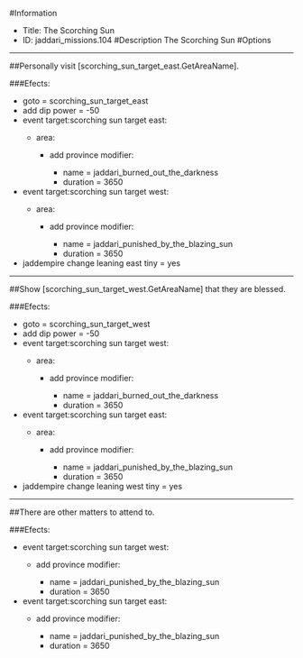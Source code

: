 #Information
 - Title: The Scorching Sun
 - ID: jaddari_missions.104
#Description
The Scorching Sun
#Options

___
##Personally visit [scorching_sun_target_east.GetAreaName].

###Efects:<ul><li>goto = scorching_sun_target_east</li><li>add dip power = -50</li><li>event target:scorching sun target east:</li><ul><li>area:</li><ul><li>add province modifier:</li><ul><li>name = jaddari_burned_out_the_darkness</li><li>duration = 3650</li></ul></ul></ul><li>event target:scorching sun target west:</li><ul><li>area:</li><ul><li>add province modifier:</li><ul><li>name = jaddari_punished_by_the_blazing_sun</li><li>duration = 3650</li></ul></ul></ul><li>jaddempire change leaning east tiny = yes</li></ul>

___
##Show [scorching_sun_target_west.GetAreaName] that they are blessed.

###Efects:<ul><li>goto = scorching_sun_target_west</li><li>add dip power = -50</li><li>event target:scorching sun target west:</li><ul><li>area:</li><ul><li>add province modifier:</li><ul><li>name = jaddari_burned_out_the_darkness</li><li>duration = 3650</li></ul></ul></ul><li>event target:scorching sun target east:</li><ul><li>area:</li><ul><li>add province modifier:</li><ul><li>name = jaddari_punished_by_the_blazing_sun</li><li>duration = 3650</li></ul></ul></ul><li>jaddempire change leaning west tiny = yes</li></ul>

___
##There are other matters to attend to.

###Efects:<ul><li>event target:scorching sun target west:</li><ul><li>add province modifier:</li><ul><li>name = jaddari_punished_by_the_blazing_sun</li><li>duration = 3650</li></ul></ul><li>event target:scorching sun target east:</li><ul><li>add province modifier:</li><ul><li>name = jaddari_punished_by_the_blazing_sun</li><li>duration = 3650</li></ul></ul></ul>
